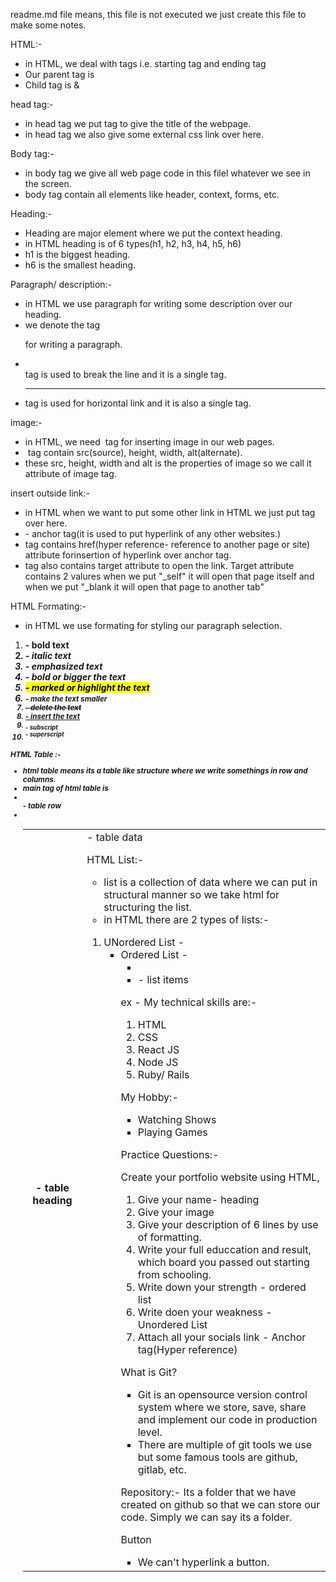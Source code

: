 readme.md file means, this file is not executed we just create this file to make some notes.

HTML:-

- in HTML, we deal with tags i.e. starting tag and ending tag
- Our parent tag is <html></html>
- Child tag is <head></head> & <body></body>

head tag:-

- in head tag we put <title></title> tag to give the title of the webpage.
- in head tag we also give some external css link over here.

Body tag:-

- in body tag we give all web page code in this filel whatever we see in the screen.
- body tag contain all elements like header, context, forms, etc.

Heading:-

- Heading are major element where we put the context heading.
- in HTML heading is of 6 types(h1, h2, h3, h4, h5, h6)
- h1 is the biggest heading.
- h6 is the smallest heading.

Paragraph/ description:-

- in HTML we use paragraph for writing some description over our heading.
- we denote the tag <p></p> for writing a paragraph.

* <br> tag is used to break the line and it is a single tag.
* <hr> tag is used for horizontal link and it is also a single tag.

image:-

- in HTML, we need <img> tag for inserting image in our web pages.
- <img> tag contain src(source), height, width, alt(alternate).
- these src, height, width and alt is the properties of image so we call it attribute of image tag.

insert outside link:-

- in HTML when we want to put some other link in HTML we just put <a></a> tag over here.
- <a></a> - anchor tag(it is used to put hyperlink of any other websites.)
- <a></a> tag contains href(hyper reference- reference to another page or site) attribute forinsertion of hyperlink over anchor tag.
- <a></a> tag also contains target attribute to open the link. Target attribute contains 2 valures when we put "_self" it will open that page itself and when we put "_blank it will open that page to another tab"

HTML Formating:-

- in HTML we use formating for styling our paragraph selection.
1. <b> - bold text
2. <i> - italic text
3. <em> - emphasized text
4. <strong> - bold or bigger the text 
5. <mark> - marked or highlight the text
6. <small> - make the text smaller
7. <del> - delete the text
8. <ins> - insert the text
9. <sub> - subscript
10. <sup> - superscript

HTML Table :-

- html table means its a table like structure where we write somethings in row and columns.
- main tag of html table is <table>
- <tr> - table row
- <th> - table heading
- <td> - table data

HTML List:- 

- list is a collection of data where we can put in structural manner so we take html for structuring the list.
- in HTML there are 2 types of lists:-
1. UNordered List - <ul>
2. Ordered List - <ol>
- <li> - list items

ex -
My technical skills are:-
1. HTML
2. CSS
3. React JS
4. Node JS
5. Ruby/ Rails

My Hobby:-
- Watching Shows
- Playing Games

Practice Questions:-

Create your portfolio website using HTML,
1. Give your name- heading
2. Give your image
3. Give your description of 6 lines by use of formatting.
4. Write your full educcation and result, which board you passed out starting from schooling.
5. Write down your strength - ordered list
6. Write doen your weakness - Unordered List
7. Attach all your socials link - Anchor tag(Hyper reference)

What is Git?
- Git is an opensource version control system where we store, save, share and implement our code in production level.
- There are multiple of git tools we use but some famous tools are github, gitlab, etc.

Repository:- Its a folder that we have created on github so that we can store our code. Simply we can say its a folder.

Button
- We can't hyperlink a button.